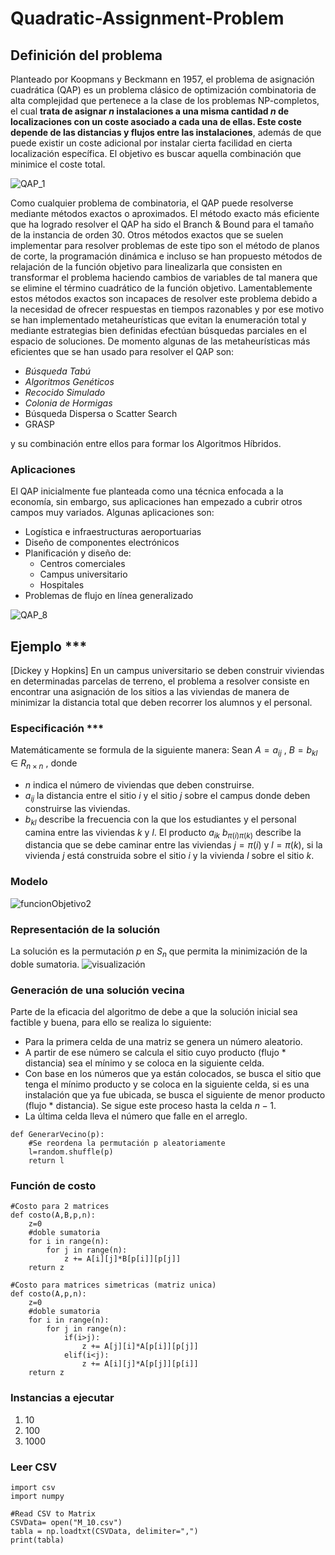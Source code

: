# Quadratic-Assignment-Problem


## Definición del problema
Planteado por Koopmans y Beckmann en 1957, el problema de asignación cuadrática (QAP) es un problema clásico de optimización combinatoria de alta complejidad que pertenece a la clase de los problemas NP-completos, el cual **trata de asignar $n$ instalaciones a una misma cantidad $n$ de localizaciones con un coste asociado a cada una de ellas. Este coste depende de las distancias y flujos entre las instalaciones**, además de que puede existir un coste adicional por instalar cierta facilidad en cierta localización específica. El objetivo es buscar aquella combinación que minimice el coste total.

![QAP_1](https://user-images.githubusercontent.com/25113662/226206123-901ea03f-bc6b-4e68-b4aa-81cfd6aa2dd6.PNG)

Como cualquier problema de combinatoria, el QAP puede resolverse mediante métodos exactos o aproximados. El método exacto más eficiente que ha logrado resolver el QAP ha sido el Branch & Bound para el tamaño de la instancia de orden 30. Otros métodos exactos que se suelen implementar para resolver problemas de este tipo son el método de planos de corte, la programación dinámica e incluso se han propuesto métodos de relajación de la función objetivo para linealizarla que consisten en transformar el problema haciendo cambios de variables de tal manera que se elimine el término cuadrático de la función objetivo. Lamentablemente estos métodos exactos son incapaces de resolver este problema debido a la necesidad de ofrecer respuestas en tiempos razonables y por ese motivo se han implementado metaheurísticas que evitan la enumeración total y mediante estrategias bien definidas efectúan búsquedas parciales en el espacio de soluciones.
De momento algunas de las metaheurísticas más eficientes que se han usado para resolver el QAP son: 
* _Búsqueda Tabú_
* _Algoritmos Genéticos_
* _Recocido Simulado_
* _Colonia de Hormigas_
* Búsqueda Dispersa o Scatter Search
* GRASP

y su combinación entre ellos para formar los Algoritmos Híbridos.

### Aplicaciones
El QAP inicialmente fue planteada como una técnica enfocada a la economía, sin embargo, sus aplicaciones han empezado a cubrir  otros campos muy variados. Algunas aplicaciones son:
* Logística e infraestructuras aeroportuarias
* Diseño de componentes electrónicos
* Planificación y diseño de:
  * Centros comerciales 
  * Campus universitario
  * Hospitales
* Problemas de flujo en línea generalizado

![QAP_8](https://user-images.githubusercontent.com/25113662/226206188-a7c8fb3d-4d52-4f89-938d-350fe2032625.png)

## Ejemplo ***
[Dickey y Hopkins] En un campus universitario se deben construir viviendas en determinadas parcelas de terreno, el problema a resolver consiste en encontrar una asignación de los sitios a las viviendas de manera de minimizar la distancia total que deben recorrer los alumnos y el personal. 
### Especificación ***
Matemáticamente se formula de la siguiente manera:
Sean $A=a_{i j}$ , $B=b_{k l}$ ∈ $R_{n×n}$ , donde 
* $n$ indica el número de viviendas que deben construirse. 
* $a_{ij}$ la distancia entre el sitio $i$ y el sitio $j$ sobre el campus donde deben construirse las viviendas. 
* $b_{kl}$ describe la frecuencia con la que los estudiantes y el personal camina entre las viviendas $k$ y $l$. 
El producto $a_{ik}$ $b_{π(i)π(k)}$ describe la distancia que se debe caminar entre las viviendas $j = π(i)$ y $l = π(k)$, si la vivienda $j$ está construida sobre el sitio $i$ y la vivienda $l$ sobre el sitio $k$.
### Modelo
![funcionObjetivo2](https://user-images.githubusercontent.com/25113662/161483152-351a8022-d141-464c-950a-7e252d95d6a0.PNG)

### Representación de la solución
La solución es la permutación $p$ en $S_n$ que permita la minimización de la doble sumatoria.
![visualización](https://user-images.githubusercontent.com/25113662/163540014-8d057c0d-47d4-43ac-a31a-1eb74c355dd7.PNG)


### Generación de una solución vecina
Parte de la eficacia del algoritmo de debe a que la solución inicial sea factible y buena, para ello se realiza lo siguiente:
* Para la primera celda de una matriz se genera un número aleatorio.
* A partir de ese número se calcula el sitio cuyo producto (flujo * distancia) sea el mínimo y se coloca en la siguiente celda.
* Con base en los números que ya están colocados, se busca el sitio que tenga el mínimo producto y se coloca en la siguiente celda, si es una instalación que ya fue ubicada, se busca el siguiente de menor producto (flujo * distancia). Se sigue este proceso hasta la celda $n-1$.
* La última celda lleva el número que falle en el arreglo.
```
def GenerarVecino(p):
    #Se reordena la permutación p aleatoriamente
    l=random.shuffle(p)
    return l 
```
### Función de costo
```
#Costo para 2 matrices
def costo(A,B,p,n):
    z=0
    #doble sumatoria
    for i in range(n):
        for j in range(n):        
            z += A[i][j]*B[p[i]][p[j]]
    return z
``` 
```
#Costo para matrices simetricas (matriz unica)
def costo(A,p,n):
    z=0
    #doble sumatoria
    for i in range(n):
        for j in range(n):        
            if(i>j):
                z += A[j][i]*A[p[i]][p[j]]
            elif(i<j):
                z += A[i][j]*A[p[j]][p[i]]
    return z
``` 
### Instancias a ejecutar
1. 10
2. 100
3. 1000

### Leer CSV
```
import csv
import numpy

#Read CSV to Matrix
CSVData= open("M_10.csv")
tabla = np.loadtxt(CSVData, delimiter=",")
print(tabla)
``` 

